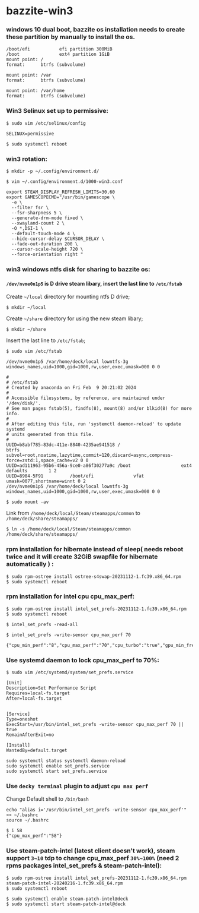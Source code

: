 # bazzite-win3

### windows 10 dual boot, bazzite os installation needs to create these partition by manually to install the os.

```
/boot/efi           efi partition 300MiB
/boot               ext4 partition 1GiB
mount point: /
format:      btrfs (subvolume)

mount point: /var
format:      btrfs (subvolume)

mount point: /var/home
format:      btrfs (subvolume)
```
### Win3 Selinux set up to permissive:

```
$ sudo vim /etc/selinux/config
```
```
SELINUX=permissive
```
```
$ sudo systemctl reboot
```

### win3 rotation:
```
$ mkdir -p ~/.config/environment.d/
```

```
$ vim ~/.config/environment.d/1000-win3.conf 
```
```
export STEAM_DISPLAY_REFRESH_LIMITS=30,60
export GAMESCOPECMD="/usr/bin/gamescope \
  -e \
  --filter fsr \
  --fsr-sharpness 5 \
  --generate-drm-mode fixed \
  --xwayland-count 2 \
  -O *,DSI-1 \
  --default-touch-mode 4 \
  --hide-cursor-delay $CURSOR_DELAY \
  --fade-out-duration 200 \
  --cursor-scale-height 720 \
  --force-orientation right "
```
### win3 windows ntfs disk for sharing to bazzite os:
#### `/dev/nvme0n1p5` is D drive steam libary, insert the last line to `/etc/fstab`

Create `~/local` directory for mounting ntfs D drive;
```
$ mkdir ~/local
```

Create `~/share` directory for using the new steam libary;
```
$ mkdir ~/share
```

Insert the last line to `/etc/fstab`;
```
$ sudo vim /etc/fstab
```
```
/dev/nvme0n1p5 /var/home/deck/local lowntfs-3g windows_names,uid=1000,gid=1000,rw,user,exec,umask=000 0 0
```

```
#
# /etc/fstab
# Created by anaconda on Fri Feb  9 20:21:02 2024
#
# Accessible filesystems, by reference, are maintained under '/dev/disk/'.
# See man pages fstab(5), findfs(8), mount(8) and/or blkid(8) for more info.
#
# After editing this file, run 'systemctl daemon-reload' to update systemd
# units generated from this file.
#
UUID=b8abf785-83dc-411e-8840-4235ae941518 /                       btrfs   subvol=root,noatime,lazytime,commit=120,discard=async,compress-force=zstd:1,space_cache=v2 0 0
UUID=ad111963-95b6-456a-9ce0-a86f30277a9c /boot                   ext4    defaults        1 2
UUID=8904-5F91          /boot/efi               vfat    umask=0077,shortname=winnt 0 2
/dev/nvme0n1p5 /var/home/deck/local lowntfs-3g windows_names,uid=1000,gid=1000,rw,user,exec,umask=000 0 0
```

```
$ sudo mount -av
```

Link from `/home/deck/local/Steam/steamapps/common` to `/home/deck/share/steamapps/`

```
$ ln -s /home/deck/local/Steam/steamapps/common /home/deck/share/steamapps/
```

### rpm installation for hibernate instead of sleep( needs reboot twice and it will create 32GiB swapfile for hibernate automatically ) :
```
$ sudo rpm-ostree install ostree-s4swap-20231112-1.fc39.x86_64.rpm
$ sudo systemctl reboot
```

### rpm installation for intel cpu cpu_max_perf:
```
$ sudo rpm-ostree install intel_set_prefs-20231112-1.fc39.x86_64.rpm
$ sudo systemctl reboot
```

```
$ intel_set_prefs -read-all
```

```
$ intel_set_prefs -write-sensor cpu_max_perf 70
```

```
{"cpu_min_perf":"8","cpu_max_perf":"70","cpu_turbo":"true","gpu_min_freq":"100","gpu_max_freq":"1300","gpu_min_limit":"350","gpu_max_limit":"1300","gpu_boost_freq":"1300","gpu_cur_freq":"350","cpu_governor":"powersave","intel_rapl_short":"40","intel_rapl_long":"162"}
```

### Use systemd daemon to lock cpu_max_perf to 70%:
```
$ sudo vim /etc/systemd/system/set_prefs.service
```
```
[Unit]
Description=Set Performance Script
Requires=local-fs.target
After=local-fs.target


[Service]
Type=oneshot
ExecStart=/usr/bin/intel_set_prefs -write-sensor cpu_max_perf 70 || true
RemainAfterExit=no

[Install]
WantedBy=default.target
```

```
sudo systemctl status systemctl daemon-reload
sudo systemctl enable set_prefs.service
sudo systemctl start set_prefs.service
```

### Use `decky terminal` plugin to adjust `cpu max perf`
Change Default shell to `/bin/bash`

```
echo "alias i='/usr/bin/intel_set_prefs -write-sensor cpu_max_perf'" >> ~/.bashrc
source ~/.bashrc
```

```
$ i 58
{"cpu_max_perf":"58"}
```

### Use steam-patch-intel (latest client doesn't work), steam support `3~10` tdp to change cpu_max_perf `30%~100%` (need 2 rpms packages intel_set_prefs & steam-patch-intel):
```
$ sudo rpm-ostree install intel_set_prefs-20231112-1.fc39.x86_64.rpm steam-patch-intel-20240216-1.fc39.x86_64.rpm
$ sudo systemctl reboot
```

```
$ sudo systemctl enable steam-patch-intel@deck
$ sudo systemctl start steam-patch-intel@deck
```

